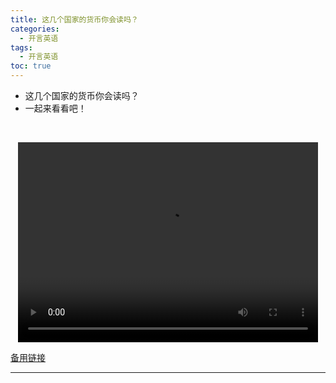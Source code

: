 ```yaml
---
title: 这几个国家的货币你会读吗？
categories:
  - 开言英语
tags:
  - 开言英语
toc: true 
---
```



- 这几个国家的货币你会读吗？
- 一起来看看吧！

 

<p style="text-align:center">
   <video width="480" height="320" controls>
       <source src="/video/ol/42.mp4">
   </video>
</p>
 <p><a href="/video/ol/42.mp4">备用链接</a></p>
 
---





